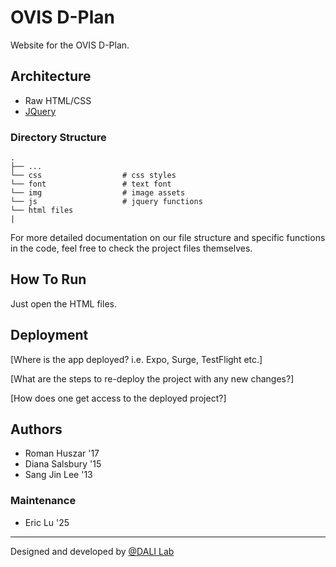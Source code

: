 # OVIS D-Plan

Website for the OVIS D-Plan.

## Architecture
- Raw HTML/CSS
- [JQuery](https://jquery.com/)

### Directory Structure

    .
    ├── ...                            
    └── css                  # css styles
    └── font                 # text font
    └── img                  # image assets
    └── js                   # jquery functions
    └── html files
    |   

For more detailed documentation on our file structure and specific functions in the code, feel free to check the project files themselves.

## How To Run
Just open the HTML files.

## Deployment
[Where is the app deployed? i.e. Expo, Surge, TestFlight etc.]

[What are the steps to re-deploy the project with any new changes?]

[How does one get access to the deployed project?]

## Authors
- Roman Huszar '17
- Diana Salsbury '15
- Sang Jin Lee '13

### Maintenance
- Eric Lu '25

---
Designed and developed by [@DALI Lab](https://github.com/dali-lab)


